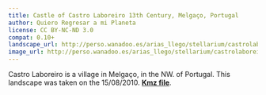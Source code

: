 ```yaml
---
title: Castle of Castro Laboreiro 13th Century, Melgaço, Portugal
author: Quiero Regresar a mi Planeta
license: CC BY-NC-ND 3.0
compat: 0.10+
landscape_url: http://perso.wanadoo.es/arias_llego/stellarium/castrolaboreiro/castrolaboreiro.zip
image_url: http://perso.wanadoo.es/arias_llego/stellarium/castrolaboreiro/Thumbnail.png
---
```

Castro Laboreiro is a village in Melgaço, in the NW. of Portugal. This landscape was taken on the 15/08/2010. <a href="http://perso.wanadoo.es/arias_llego/stellarium/castrolaboreiro/Castle_of_Castro_Laboreiro.kmz"><strong>Kmz file</strong></a>.